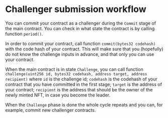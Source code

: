 # Challenger submission workflow

You can commit your contract as a challenger during the `Commit` stage of the
main contract. You can check in what state the contract is by calling function
`period()`.

In order to commit your contract, call function `commit(bytes32 codehash)` with
the code hash of your contract. This will make sure that you (hopefully) do not
know the challenge inputs in advance, and that only you can use your contract.

When the main contract is in state `Challenge`, you can call function
`challenge(uint256 id, bytes32 codehash, address target, address recipient)`
where `id` is the challenge id; `codehash` is the codehash of your contract
that you have committed in the first stage; `target` is the address of your
contract; `recipient` is the address that should be the owner of the newly
minted NFT, in case you become the leader.

When the `Challenge` phase is done the whole cycle repeats and you can, for
example, commit new challenger contracts.
